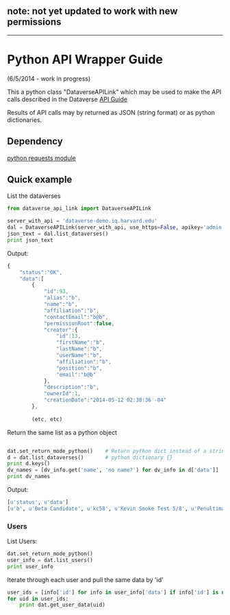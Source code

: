 ## note: not yet updated to work with new permissions
----

# Python API Wrapper Guide

(6/5/2014 - work in progress)

This a python class "DataverseAPILink" which may be used to make the API calls described in the Dataverse [API Guide](https://github.com/IQSS/dataverse/tree/master/scripts/api/readme.md)

Results of API calls may by returned as JSON (string format) or as python dictionaries.


## Dependency 

[python requests module](http://docs.python-requests.org/)

## Quick example

List the dataverses


```python
from dataverse_api_link import DataverseAPILink

server_with_api = 'dataverse-demo.iq.harvard.edu'
dal = DataverseAPILink(server_with_api, use_https=False, apikey='admin')
json_text = dal.list_dataverses()
print json_text
```

Output: 
```javascript
{
    "status":"OK",
    "data":[
        {
            "id":93,
            "alias":"b",
            "name":"b",
            "affiliation":"b",
            "contactEmail":"b@b",
            "permissionRoot":false,
            "creator":{
                "id":13,
                "firstName":"b",
                "lastName":"b",
                "userName":"b",
                "affiliation":"b",
                "position":"b",
                "email":"b@b"
            },
            "description":"b",
            "ownerId":1,
            "creationDate":"2014-05-12 02:38:36 -04"
        },
       
		(etc, etc)
```
	
Return the same list as a python object

```python

dat.set_return_mode_python()	# Return python dict instead of a string
d = dat.list_dataverses()   	# python dictionary {}
print d.keys()
dv_names = [dv_info.get('name', 'no name?') for dv_info in d['data']]
print dv_names
```

Output:
```python
[u'status', u'data']
[u'b', u'Beta Candidate', u'kc58', u'Kevin Smoke Test 5/8', u'Penultimate Smoke Test', u"Pete's public place", u"Pete's restricted data", u"Pete's secrets", u'Root', u'smoke 5/7', u'testadd', u'testauthor', u'Test Cliosed', u'Test Open', u'testpete', u'Top dataverse of Pete', u'Top dataverse of Uma', u"Uma's first", u"Uma's restricted"]
```
### Users

List Users:

```python
dat.set_return_mode_python()
user_info = dat.list_users()
print user_info
```
	
Iterate through each user and pull the same data by 'id'

```python
user_ids = [info['id'] for info in user_info['data'] if info['id'] is not None]
for uid in user_ids:
   	print dat.get_user_data(uid)
```
